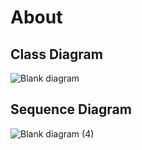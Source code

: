 # About

## Class Diagram
![Blank diagram](https://github.com/Dickyannn/I-CARD/assets/150829626/3eefa151-7f1c-461f-9bbe-a389cf9ac845)

## Sequence Diagram
![Blank diagram (4)](https://github.com/Dickyannn/I-CARD/assets/150829626/c9ba6aff-b032-4e3d-847a-fab956c995bf)
